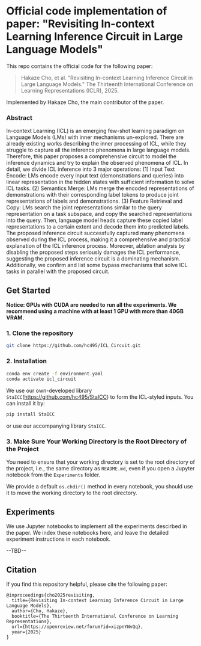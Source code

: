 # Official code implementation of paper: "Revisiting In-context Learning Inference Circuit in Large Language Models"

This repo contains the official code for the following paper:

> Hakaze Cho, et al. "Revisiting In-context Learning Inference Circuit in Large Language Models." The Thirteenth International Conference on Learning Representations (ICLR), 2025.

Implemented by Hakaze Cho, the main contributor of the paper.

### Abstract

In-context Learning (ICL) is an emerging few-shot learning paradigm on Language Models (LMs) with inner mechanisms un-explored. There are already existing works describing the inner processing of ICL, while they struggle to capture all the inference phenomena in large language models. Therefore, this paper proposes a comprehensive circuit to model the inference dynamics and try to explain the observed phenomena of ICL. In detail, we divide ICL inference into 3 major operations: (1) Input Text Encode: LMs encode every input text (demonstrations and queries) into linear representation in the hidden states with sufficient information to solve ICL tasks. (2) Semantics Merge: LMs merge the encoded representations of demonstrations with their corresponding label tokens to produce joint representations of labels and demonstrations. (3) Feature Retrieval and Copy: LMs search the joint representations similar to the query representation on a task subspace, and copy the searched representations into the query. Then, language model heads capture these copied label representations to a certain extent and decode them into predicted labels. The proposed inference circuit successfully captured many phenomena observed during the ICL process, making it a comprehensive and practical explanation of the ICL inference process. Moreover, ablation analysis by disabling the proposed steps seriously damages the ICL performance, suggesting the proposed inference circuit is a dominating mechanism. Additionally, we confirm and list some bypass mechanisms that solve ICL tasks in parallel with the proposed circuit.

## Get Started

**Notice: GPUs with CUDA are needed to run all the experiments. We recommend using a machine with at least 1 GPU with more than 40GB VRAM.**

### 1. Clone the repository

```bash
git clone https://github.com/hc495/ICL_Circuit.git
```

### 2. Installation

```bash
conda env create -f environment.yaml
conda activate icl_circuit
```

We use our own-developed library `StaICC`(https://github.com/hc495/StaICC) to form the ICL-styled inputs. You can install it by:

```bash
pip install StaICC
```

or use our accompanying library `StaICC`.

### 3. Make Sure Your Working Directory is the Root Directory of the Project

You need to ensure that your working directory is set to the root directory of the project, i.e., the same directory as `README.md`, even if you open a Jupyter notebook from the `Experiments` folder.

We provide a default `os.chdir()` method in every notebook, you should use it to move the working directory to the root directory.

## Experiments

We use Jupyter notebooks to implement all the experiments descirbed in the paper. We index these notebooks here, and leave the detailed experiment instructions in each notebook.

--TBD--

## Citation

If you find this repository helpful, please cite the following paper:

```
@inproceedings{cho2025revisiting,
  title={Revisiting In-context Learning Inference Circuit in Large Language Models},
  author={Cho, Hakaze},
  booktitle={The Thirteenth International Conference on Learning Representations},
  url={https://openreview.net/forum?id=xizpnYNvQq},
  year={2025}
}
```